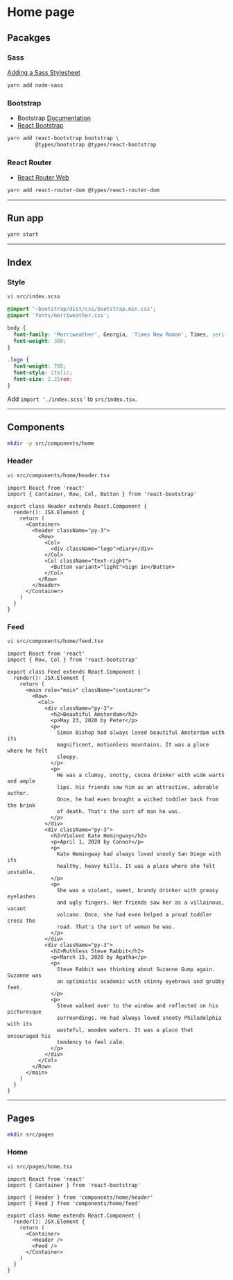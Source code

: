 # Home page

## Pacakges

### Sass

[Adding a Sass Stylesheet](https://create-react-app.dev/docs/adding-a-sass-stylesheet)

```bash
yarn add node-sass
```

### Bootstrap

- Bootstrap [Documentation](https://getbootstrap.com/docs/4.4/getting-started/introduction/)
- [React Bootstrap](https://react-bootstrap.github.io/)

```bash
yarn add react-bootstrap bootstrap \
         @types/bootstrap @types/react-bootstrap
```

### React Router

- [React Router Web](https://reacttraining.com/react-router/web/guides/quick-start)

```bash
yarn add react-router-dom @types/react-router-dom
```

---

## Run app

```bash
yarn start
```

---

## Index

### Style

```bash
vi src/index.scss
```

```scss
@import '~bootstrap/dist/css/bootstrap.min.css';
@import 'fonts/merriweather.css';

body {
  font-family: 'Merriweather', Georgia, 'Times New Roman', Times, serif;
  font-weight: 300;
}

.logo {
  font-weight: 700;
  font-style: italic;
  font-size: 2.25rem;
}
```

Add `import './index.scss'` to `src/index.tsx`.

---

## Components

```bash
mkdir -p src/components/home
```

### Header

```bash
vi src/components/home/header.tsx
```

```tsx
import React from 'react'
import { Container, Row, Col, Button } from 'react-bootstrap'

export class Header extends React.Component {
  render(): JSX.Element {
    return (
      <Container>
        <header className="py-3">
          <Row>
            <Col>
              <div className="logo">diary</div>
            </Col>
            <Col className="text-right">
              <Button variant="light">Sign in</Button>
            </Col>
          </Row>
        </header>
      </Container>
    )
  }
}
```

### Feed

```bash
vi src/components/home/feed.tsx
```

```tsx
import React from 'react'
import { Row, Col } from 'react-bootstrap'

export class Feed extends React.Component {
  render(): JSX.Element {
    return (
      <main role="main" className="container">
        <Row>
          <Col>
            <div className="py-3">
              <h2>Beautiful Amsterdam</h2>
              <p>May 23, 2020 by Peter</p>
              <p>
                Simon Bishop had always loved beautiful Amsterdam with its
                magnificent, motionless mountains. It was a place where he felt
                sleepy.
              </p>
              <p>
                He was a clumsy, snotty, cocoa drinker with wide warts and ample
                lips. His friends saw him as an attractive, adorable author.
                Once, he had even brought a wicked toddler back from the brink
                of death. That's the sort of man he was.
              </p>
            </div>
            <div className="py-3">
              <h2>Violent Kate Hemingway</h2>
              <p>April 1, 2020 by Connor</p>
              <p>
                Kate Hemingway had always loved snooty San Diego with its
                healthy, heavy hills. It was a place where she felt unstable.
              </p>
              <p>
                She was a violent, sweet, brandy drinker with greasy eyelashes
                and ugly fingers. Her friends saw her as a villainous, vacant
                volcano. Once, she had even helped a proud toddler cross the
                road. That's the sort of woman he was.
              </p>
            </div>
            <div className="py-3">
              <h2>Ruthless Steve Rabbit</h2>
              <p>March 15, 2020 by Agatha</p>
              <p>
                Steve Rabbit was thinking about Suzanne Gump again. Suzanne was
                an optimistic academic with skinny eyebrows and grubby feet.
              </p>
              <p>
                Steve walked over to the window and reflected on his picturesque
                surroundings. He had always loved snooty Philadelphia with its
                wasteful, wooden waters. It was a place that encouraged his
                tendency to feel calm.
              </p>
            </div>
          </Col>
        </Row>
      </main>
    )
  }
}
```

---

## Pages

```bash
mkdir src/pages
```

### Home

```bash
vi src/pages/home.tsx
```

```tsx
import React from 'react'
import { Container } from 'react-bootstrap'

import { Header } from 'components/home/header'
import { Feed } from 'components/home/feed'

export class Home extends React.Component {
  render(): JSX.Element {
    return (
      <Container>
        <Header />
        <Feed />
      </Container>
    )
  }
}
```

